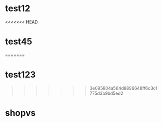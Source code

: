 # test12
<<<<<<< HEAD
# test45
=======
# test123
>>>>>>> 3e095804a564d8896648ff6d3c1775d3b9bd5ed2
# shopvs
